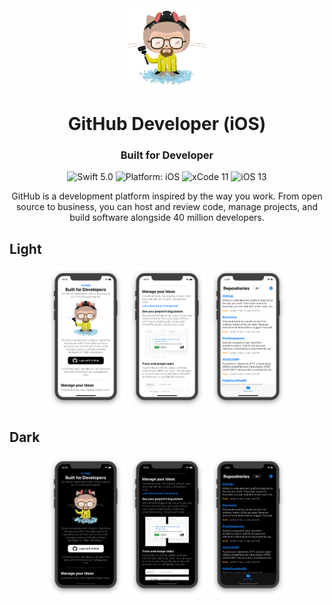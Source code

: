 <div align = "center">
<img src="https://github.com/rafaelescaleira/GitHub/blob/master/GitHub/GitHub/Assets.xcassets/Heisencat.imageset/Heisencat.png" width="25%" />
</div>

# <div align = "center"> GitHub Developer (iOS) </div>

### <div align = "center"> Built for Developer </div>

<p></p>
<p align="center">
<img src="https://img.shields.io/badge/Swift-5.0-brightgreen.svg" alt="Swift 5.0"/>
<img src="https://img.shields.io/badge/platform-iOS-purple.svg" alt="Platform: iOS"/>
<img src="https://img.shields.io/badge/Xcode-11-orange.svg" alt="xCode 11"/>
<img src="https://img.shields.io/badge/iOS-13-blue.svg" alt="iOS 13"/>
</a>
</p>

<p align="center">GitHub is a development platform inspired by the way you work. From open source to business, you can host and review code, manage projects, and build software alongside 40 million developers.</p>
  
## Light

<p align="center">
<img src="https://github.com/rafaelescaleira/GitHub/blob/master/Assets/Screen%20Light%201.png" width="25%"/>
<img src="https://github.com/rafaelescaleira/GitHub/blob/master/Assets/Screen%20Light%202.png" width="25%"/>
<img src="https://github.com/rafaelescaleira/GitHub/blob/master/Assets/Screen%20Shot%202020-01-18%20at%2017.32.09.png" width="25%"/>
</p>

## Dark

<p align="center">
<img src="https://github.com/rafaelescaleira/GitHub/blob/master/Assets/Screen%20Dark%201.png" width="25%"/>
<img src="https://github.com/rafaelescaleira/GitHub/blob/master/Assets/Screen%20Dark%202.png" width="25%"/>
<img src="https://github.com/rafaelescaleira/GitHub/blob/master/Assets/Screen%20Shot%202020-01-18%20at%2017.32.39.png" width="25%"/>
</p>
